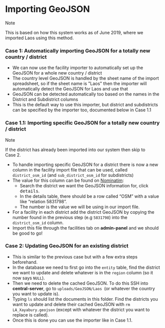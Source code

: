# Importing GeoJSON

> [!NOTE]
> This is based on how this system works as of June 2019, where we imported Laos using this method.

### Case 1: Automatically importing GeoJSON for a totally new country / district

- We can now use the facility importer to automatically set up the GeoJSON for a whole new country / district
- The country level GeoJSON is handled by the sheet name of the import spreadsheet, so if the sheet name is "Laos" then the importer will automatically detect the GeoJSON for Laos and use that
- GeoJSON can be detected automatically too based on the names in the District and Subdistrict columns
- This is the default way to use this importer, but district and subdistricts can be specified by the importer too, documented below in Case 1.1

### Case 1.1: Importing specific GeoJSON for a totally new country / district

> [!NOTE] 
> If the district has already been imported into our system then skip to Case 2.

- To handle importing specific GeoJSON for a district there is now a new column in the facility import file that can be used, called `district_osm_id` (and `sub_district_osm_id` for subdistricts)
- The value for this column can be found on [Nominatim](https://nominatim.openstreetmap.org):
	- Search the district we want the GeoJSON information for, click <kbd>details</kbd>.
	- In the details table, there should be a row called “OSM” with a value like “relation 5831798”.
	- The number is the value we will be using in our import file.
- For a facility in each district add the district GeoJSON by copying the number found in the previous step (e.g `5831798`) into the `district_osm_id` column.
- Import this file through the facilities tab on **admin-panel** and we should be good to go!

### Case 2: Updating GeoJSON for an existing district

- This is similar to the previous case but with a few extra steps beforehand.
- In the database we need to first go into the `entity` table, find the district we want to update and delete whatever is in the `region` column (so it now says `NULL`).
- Then we need to delete the cached GeoJSON. To do this SSH into **central-server**, go to `uploads/GeoJSON/Laos `(or whatever the country you want to update is).
- Typing `ls` should list the documents in this folder. Find the districts you want to update and delete their cached GeoJSON with `rm LA_Xayabury.geojson` (except with whatever the district you want to replace is called).
- Once this is done you can use the importer like in Case 1.1.
